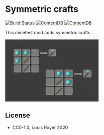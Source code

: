# Symmetric crafts

[![Build Status](https://travis-ci.org/louisroyer/minetest-symmetric-crafts.svg?branch=master)](https://travis-ci.org/louisroyer/minetest-symmetric-crafts) [![ContentDB](https://content.minetest.net/packages/louisroyer/symmetric_crafts/shields/title/)](https://content.minetest.net/packages/louisroyer/symmetric_crafts/) [![ContentDB](https://content.minetest.net/packages/louisroyer/symmetric_crafts/shields/downloads/)](https://content.minetest.net/packages/louisroyer/symmetric_crafts/)

This minetest mod adds symmetric crafts.

![Screenshot](screenshot.png)

## License
- CC0-1.0, Louis Royer 2020
